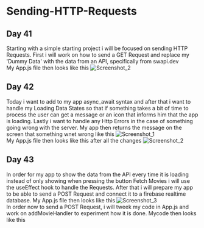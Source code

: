 # Sending-HTTP-Requests  
## Day 41  
Starting with a simple starting project i will be focused on sending HTTP Requests. First i will work on how to send a GET Request and replace my 'Dummy Data' with the data from an API, specifically from swapi.dev  
My App.js file then looks like this
![Screenshot_2](https://user-images.githubusercontent.com/90603989/176731401-268f442a-211b-47dd-9957-f8d9eb406e4b.png)  
## Day 42  
Today i want to add to my app async_await syntax and after that i want to handle my Loading Data States so that if something takes a bit of time to process the user can get a message or an icon that informs him that the app is loading. Lastly i want to handle any Http Errors in the case of something going wrong with the server. My app then returns the message on the screen that something wnet wrong like this ![Screenshot_1](https://user-images.githubusercontent.com/90603989/176935974-1c67d7ab-4d87-43ee-b38f-ab26aff637ee.png)  
My App.js file then looks like this after all the changes ![Screenshot_2](https://user-images.githubusercontent.com/90603989/176935966-cfc57334-98ea-4d53-aa86-9a2256bbed45.png)  
## Day 43  
In order for my app to show the data from the API every time it is loading instead of only showing when pressing the button Fetch Movies i will use the useEffect hook to handle the Requests. After that i will prepare my app to be able to send a POST Request and connect it to a firebase realtime database. My App.js file then looks like this ![Screenshot_3](https://user-images.githubusercontent.com/90603989/176996869-0a8b0df3-aab2-4056-950b-20aae8fea409.png)  
In order now to send a POST Request, i will tweek my code in App.js and work on addMovieHandler to experiment how it is done. Mycode then looks like this
